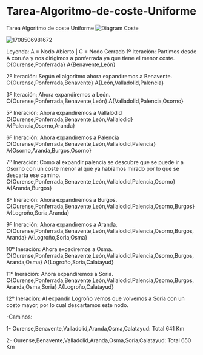 # Tarea-Algoritmo-de-coste-Uniforme
Tarea Algoritmo de coste Uniforme
![Diagram Coste](https://github.com/Johncarpi/Tarea-Algoritmo-de-coste-Uniforme/assets/150828183/e76b6694-2113-4f80-8112-4ebaa35d7781)

![1708506981672](https://github.com/Johncarpi/Tarea-Algoritmo-de-coste-Uniforme/assets/150828183/8e5326fe-9a96-4d3b-b651-1c8b3084d7a4)


Leyenda: A = Nodo Abierto | C = Nodo Cerrado
1º Iteración:
Partimos desde A coruña y nos dirigimos a ponferrada ya que tiene el menor coste.
C{Ourense,Ponferrada}  A{Benavente,León}

2º Iteración:
Según el algoritmo ahora expandiremos a Benavente.
C{Ourense,Ponferrada,Benavente}  A{León,Valladolid,Palencia}

3º Iteración:
Ahora expandiremos a León.
C{Ourense,Ponferrada,Benavente,León}  A{Valladolid,Palencia,Osorno}

5º Ineración:
Ahora expandiremos a Vallalodid
C{Ourense,Ponferrada,Benavente,León,Vallalodid}  A{Palencia,Osorno,Aranda}

6º Ineración:
Ahora expandiremos a Palencia
C{Ourense,Ponferrada,Benavente,León,Vallalodid,Palencia}  A{Osorno,Aranda,Burgos,Osorno}

7º Ineración:
Como al expandir palencia se descubre que se puede ir a Osorno con un coste menor al que ya habíamos mirado por 
lo que se descarta ese camino.
C{Ourense,Ponferrada,Benavente,León,Vallalodid,Palencia,Osorno}  A{Aranda,Burgos}

8º Ineración:
Ahora expandiremos a Burgos.
C{Ourense,Ponferrada,Benavente,León,Vallalodid,Palencia,Osorno,Burgos}  A{Logroño,Soria,Aranda}

9º Ineración:
Ahora expandiremos a Aranda.
C{Ourense,Ponferrada,Benavente,León,Vallalodid,Palencia,Osorno,Burgos,Aranda}  A{Logroño,Soria,Osma}

10º Ineración:
Ahora exoadiremos a Osma.
C{Ourense,Ponferrada,Benavente,León,Vallalodid,Palencia,Osorno,Burgos,Aranda,Osma}  A{Logroño,Soria,Calatayud}

11º Ineración:
Ahora expandiremos a Soria.
C{Ourense,Ponferrada,Benavente,León,Vallalodid,Palencia,Osorno,Burgos,Aranda,Osma,Soria}  A{Logroño,Calatayud}

12º Ineración:
Al expandir Logroño vemos que volvemos a Soria con un costo mayor, por lo cual descartamos este nodo.

-Caminos:

1- Ourense,Benavente,Valladolid,Aranda,Osma,Calatayud: Total 641 Km

2- Ourense,Benavente,Valladolid,Aranda,Osma,Soria,Calatayud: Total 650 Km

